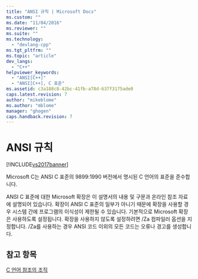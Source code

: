 ```yaml
---
title: "ANSI 규칙 | Microsoft Docs"
ms.custom: ""
ms.date: "11/04/2016"
ms.reviewer: ""
ms.suite: ""
ms.technology: 
  - "devlang-cpp"
ms.tgt_pltfrm: ""
ms.topic: "article"
dev_langs: 
  - "C++"
helpviewer_keywords: 
  - "ANSI[C++]"
  - "ANSI[C++], C 표준"
ms.assetid: c3a188c8-42bc-41fb-a78d-637f3175ade0
caps.latest.revision: 7
author: "mikeblome"
ms.author: "mblome"
manager: "ghogen"
caps.handback.revision: 7
---
```

# ANSI 규칙
[!INCLUDE[vs2017banner](../assembler/inline/includes/vs2017banner.md)]

Microsoft C는 ANSI C 표준의 9899:1990 버전에서 명시된 C 언어의 표준을 준수합니다.  
  
 ANSI C 표준에 대한 Microsoft 확장은 이 설명서의 내용 및 구문과 온라인 참조 자료에 설명되어 있습니다.  확장이 ANSI C 표준의 일부가 아니기 때문에 확장을 사용할 경우 시스템 간에 프로그램의 이식성이 제한될 수 있습니다.  기본적으로 Microsoft 확장은 사용하도록 설정됩니다.  확장을 사용하지 않도록 설정하려면 \/Za 컴파일러 옵션을 지정합니다.  \/Za를 사용하는 경우 ANSI 코드 이외의 모든 코드는 오류나 경고를 생성합니다.  
  
## 참고 항목  
 [C 언어 참조의 조직](../c-language/organization-of-the-c-language-reference.md)
